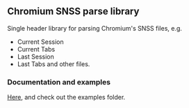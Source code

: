 ##  Chromium SNSS parse library
Single header library for parsing Chromium's SNSS files, e.g.
* Current Session
* Current Tabs
* Last Session
* Last Tabs
and other files.

### Documentation and examples

[Here](https://github.com/instance01/chromium-snss-parse/wiki/), and check out the examples folder.

